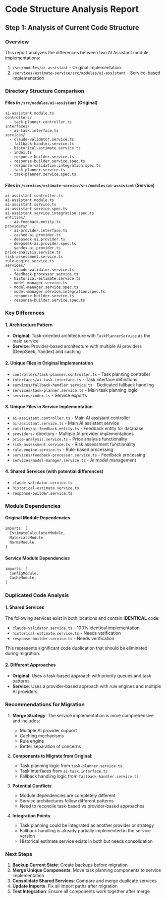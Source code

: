 # Code Structure Analysis Report

## Step 1: Analysis of Current Code Structure

### Overview
This report analyzes the differences between two AI Assistant module implementations:
1. `/src/modules/ai-assistant` - Original implementation
2. `/services/estimate-service/src/modules/ai-assistant` - Service-based implementation

### Directory Structure Comparison

#### Files in `/src/modules/ai-assistant` (Original)
```
ai-assistant.module.ts
controllers/
  - task-planner.controller.ts
interfaces/
  - ai-task.interface.ts
services/
  - claude-validator.service.ts
  - fallback-handler.service.ts
  - historical-estimate.service.ts
  - index.ts
  - response-builder.service.ts
  - response-builder.service.spec.ts
  - response-validation.integration.spec.ts
  - task-planner.service.ts
  - task-planner.service.spec.ts
```

#### Files in `/services/estimate-service/src/modules/ai-assistant` (Service)
```
ai-assistant.controller.ts
ai-assistant.module.ts
ai-assistant.service.ts
ai-assistant.service.spec.ts
ai-assistant.service.integration.spec.ts
entities/
  - ai-feedback.entity.ts
providers/
  - ai-provider.interface.ts
  - cached-ai.provider.ts
  - deepseek-ai.provider.ts
  - deepseek-ai.provider.spec.ts
  - yandex-ai.provider.ts
price-analysis.service.ts
risk-assessment.service.ts
rule-engine.service.ts
services/
  - claude-validator.service.ts
  - feedback-processor.service.ts
  - historical-estimate.service.ts
  - model-manager.service.ts
  - model-manager.service.spec.ts
  - model-manager.service.integration.spec.ts
  - response-builder.service.ts
  - response-builder.service.spec.ts
```

### Key Differences

#### 1. Architecture Pattern
- **Original**: Task-oriented architecture with `TaskPlannerService` as the main service
- **Service**: Provider-based architecture with multiple AI providers (DeepSeek, Yandex) and caching

#### 2. Unique Files in Original Implementation
- `controllers/task-planner.controller.ts` - Task planning controller
- `interfaces/ai-task.interface.ts` - Task interface definitions
- `services/fallback-handler.service.ts` - Dedicated fallback handling
- `services/task-planner.service.ts` - Main task planning logic
- `services/index.ts` - Service exports

#### 3. Unique Files in Service Implementation
- `ai-assistant.controller.ts` - Main AI assistant controller
- `ai-assistant.service.ts` - Main AI assistant service
- `entities/ai-feedback.entity.ts` - Feedback entity for database
- `providers/` directory - Multiple AI provider implementations
- `price-analysis.service.ts` - Price analysis functionality
- `risk-assessment.service.ts` - Risk assessment functionality
- `rule-engine.service.ts` - Rule-based processing
- `services/feedback-processor.service.ts` - Feedback processing
- `services/model-manager.service.ts` - AI model management

#### 4. Shared Services (with potential differences)
- `claude-validator.service.ts`
- `historical-estimate.service.ts`
- `response-builder.service.ts`

### Module Dependencies

#### Original Module Dependencies
```typescript
imports: [
  EstimateCalculatorModule,
  MaterialsModule,
  NormsModule,
]
```

#### Service Module Dependencies
```typescript
imports: [
  ConfigModule,
  CacheModule,
]
```

### Duplicated Code Analysis

#### 1. Shared Services
The following services exist in both locations and contain **IDENTICAL** code:
- `claude-validator.service.ts` - 100% identical implementation
- `historical-estimate.service.ts` - Needs verification
- `response-builder.service.ts` - Needs verification

This represents significant code duplication that should be eliminated during migration.

#### 2. Different Approaches
- **Original**: Uses a task-based approach with priority queues and task patterns
- **Service**: Uses a provider-based approach with rule engines and multiple AI providers

### Recommendations for Migration

1. **Merge Strategy**: The service implementation is more comprehensive and includes:
   - Multiple AI provider support
   - Caching mechanisms
   - Rule engine
   - Better separation of concerns

2. **Components to Migrate from Original**:
   - Task planning logic from `task-planner.service.ts`
   - Task interfaces from `ai-task.interface.ts`
   - Fallback handling logic from `fallback-handler.service.ts`

3. **Potential Conflicts**:
   - Module dependencies are completely different
   - Service architectures follow different patterns
   - Need to reconcile task-based vs provider-based approaches

4. **Integration Points**:
   - Task planning could be integrated as another provider or strategy
   - Fallback handling is already partially implemented in the service version
   - Historical estimate service exists in both but needs consolidation

### Next Steps

1. **Backup Current State**: Create backups before migration
2. **Merge Unique Components**: Move task planning components to service implementation
3. **Consolidate Shared Services**: Compare and merge duplicate services
4. **Update Imports**: Fix all import paths after migration
5. **Test Integration**: Ensure all components work together after merge
